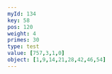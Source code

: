 ```yaml
---
myId: 134
key: 58
pos: 120
weight: 4
primes: 30
type: test
value: [757,3,1,0]
object: [1,9,14,21,28,42,46,54]
---
```

